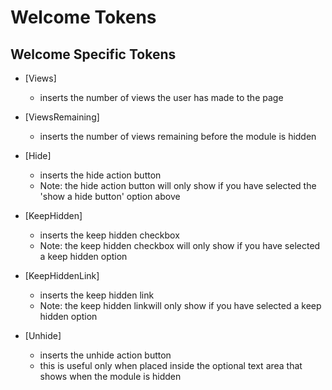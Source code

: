 # Welcome Tokens 

## Welcome Specific Tokens

-   [Views]
    -   inserts the number of views the user has made to the page

-   [ViewsRemaining]
    -   inserts the number of views remaining before the module is hidden

-   [Hide]
    -   inserts the hide action button
    -   Note: the hide action button will only show if you have selected
        the 'show a hide button' option above

-   [KeepHidden]
    -   inserts the keep hidden checkbox
    -   Note: the keep hidden checkbox will only show if you have
        selected a keep hidden option

-   [KeepHiddenLink]
    -   inserts the keep hidden link
    -   Note: the keep hidden linkwill only show if you have selected a
        keep hidden option

-   [Unhide]
    -   inserts the unhide action button
    -   this is useful only when placed inside the optional text area
        that shows when the module is hidden


